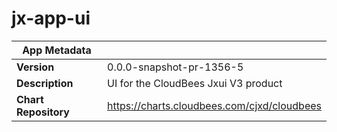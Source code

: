 # jx-app-ui

|App Metadata||
|---|---|
| **Version** | 0.0.0-snapshot-pr-1356-5 |
| **Description** | UI for the CloudBees Jxui V3 product |
| **Chart Repository** | https://charts.cloudbees.com/cjxd/cloudbees |
